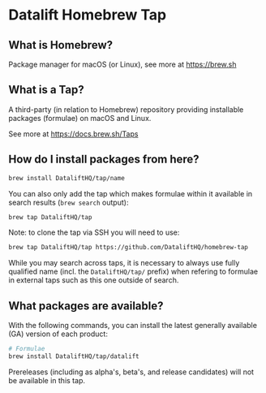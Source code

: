 # Datalift Homebrew Tap

## What is Homebrew?

Package manager for macOS (or Linux), see more at https://brew.sh

## What is a Tap?

A third-party (in relation to Homebrew) repository providing installable
packages (formulae) on macOS and Linux.

See more at https://docs.brew.sh/Taps

## How do I install packages from here?

```sh
brew install DataliftHQ/tap/name
```

You can also only add the tap which makes formulae within it
available in search results (`brew search` output):

```sh
brew tap DataliftHQ/tap
```

Note: to clone the tap via SSH you will need to use:

```sh
brew tap DataliftHQ/tap https://github.com/DataliftHQ/homebrew-tap
```

While you may search across taps, it is necessary to always use
fully qualified name (incl. the `DataliftHQ/tap/` prefix)
when refering to formulae in external taps such as this one
outside of search.

## What packages are available?

With the following commands, you can install the latest generally available (GA) version of each product:
```sh
# Formulae
brew install DataliftHQ/tap/datalift
```

Prereleases (including as alpha's, beta's, and release candidates) will not be available in this tap.

